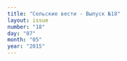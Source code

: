 ```yaml
---
title: "Сельские вести - Выпуск №18"
layout: issue
number: "18"
day: "07"
month: "05"
year: "2015"
---
```

